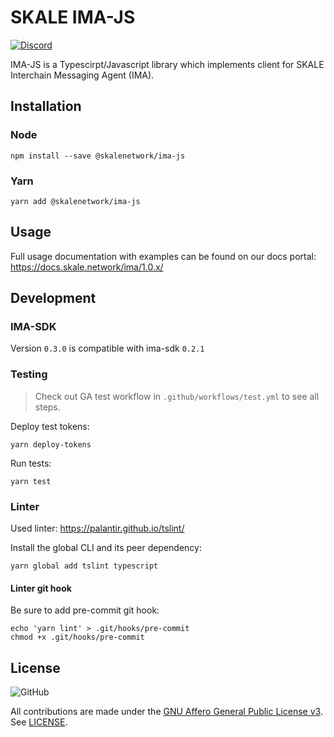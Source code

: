 # SKALE IMA-JS

[![Discord](https://img.shields.io/discord/534485763354787851.svg)](https://discord.gg/vvUtWJB)

IMA-JS is a Typescirpt/Javascript library which implements client for SKALE Interchain Messaging Agent (IMA).

## Installation

### Node

```shell
npm install --save @skalenetwork/ima-js
```

### Yarn

```shell
yarn add @skalenetwork/ima-js
```

## Usage

Full usage documentation with examples can be found on our docs portal: https://docs.skale.network/ima/1.0.x/

## Development

### IMA-SDK

Version `0.3.0` is compatible with ima-sdk `0.2.1`

### Testing

> Check out GA test workflow in `.github/workflows/test.yml` to see all steps.

Deploy test tokens:

```shell
yarn deploy-tokens
```

Run tests:

```shell
yarn test
```

### Linter

Used linter: https://palantir.github.io/tslint/  

Install the global CLI and its peer dependency:

```shell
yarn global add tslint typescript
```

#### Linter git hook

Be sure to add pre-commit git hook:

```shell
echo 'yarn lint' > .git/hooks/pre-commit
chmod +x .git/hooks/pre-commit
```

## License

![GitHub](https://img.shields.io/github/license/skalenetwork/skale.py.svg)

All contributions are made under the [GNU Affero General Public License v3](https://www.gnu.org/licenses/agpl-3.0.en.html). See [LICENSE](LICENSE).
